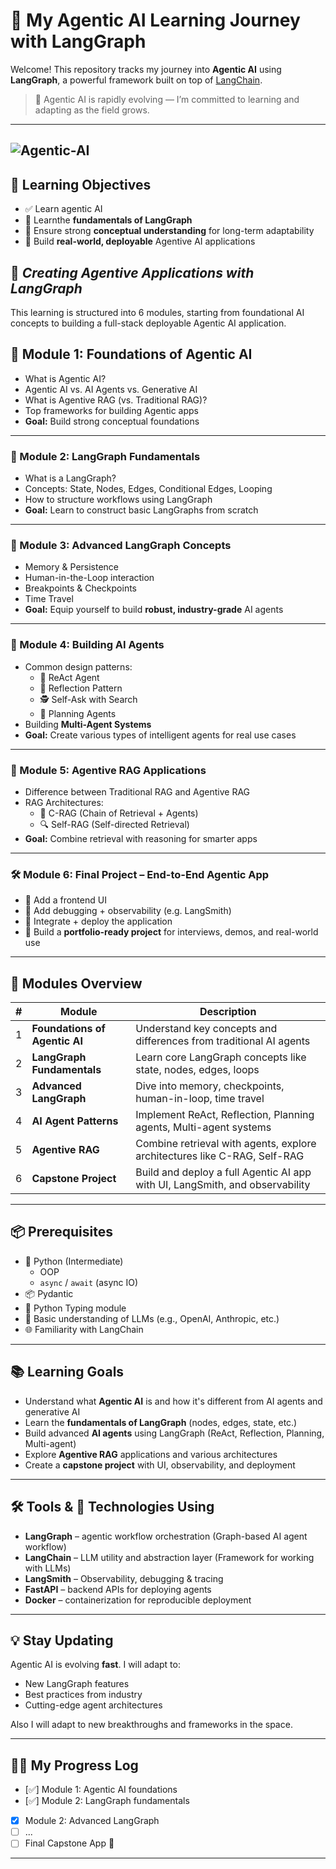 # 🤖 My Agentic AI Learning Journey with LangGraph

Welcome! This repository tracks my journey into **Agentic AI** using **LangGraph**, a powerful framework built on top of [LangChain](https://github.com/langchain-ai/langchain). 
> 🧠 Agentic AI is rapidly evolving — I’m committed to learning and adapting as the field grows.

---

![Agentic-AI](https://i.ibb.co/WNC6tPzG/Agentic-AI.png)
---



## 🎯 Learning Objectives

- ✅ Learn agentic  AI 
- 🧠 Learnthe **fundamentals of LangGraph**
- 🚀 Ensure strong **conceptual understanding** for long-term adaptability
- 🔧 Build **real-world, deployable** Agentive AI applications

## 📘  *Creating Agentive Applications with LangGraph*

This learning  is structured into 6 modules, starting from foundational AI concepts to building a full-stack deployable Agentic AI application.
## 📘 Module 1: Foundations of Agentic AI

- What is Agentic AI?
- Agentic AI vs. AI Agents vs. Generative AI
- What is Agentive RAG (vs. Traditional RAG)?
- Top frameworks for building Agentic apps
- **Goal:** Build strong conceptual foundations

---

### 🧩 Module 2: LangGraph Fundamentals

- What is a LangGraph?
- Concepts: State, Nodes, Edges, Conditional Edges, Looping
- How to structure workflows using LangGraph
- **Goal:** Learn to construct basic LangGraphs from scratch

---

### 🧠 Module 3: Advanced LangGraph Concepts

- Memory & Persistence
- Human-in-the-Loop interaction
- Breakpoints & Checkpoints
- Time Travel
- **Goal:** Equip yourself to build **robust, industry-grade** AI agents

---

### 🤖 Module 4: Building AI Agents

- Common design patterns:
  - 🧠 ReAct Agent
  - 🔁 Reflection Pattern
  - 🕵️ Self-Ask with Search
  - 📅 Planning Agents
- Building **Multi-Agent Systems**
- **Goal:** Create various types of intelligent agents for real use cases

---

### 📄 Module 5: Agentive RAG Applications

- Difference between Traditional RAG and Agentive RAG
- RAG Architectures:
  - 🧠 C-RAG (Chain of Retrieval + Agents)
  - 🔍 Self-RAG (Self-directed Retrieval)
- **Goal:** Combine retrieval with reasoning for smarter apps

---

### 🛠️ Module 6: Final Project – End-to-End Agentic App

- 🎨 Add a frontend UI
- 🐞 Add debugging + observability (e.g. LangSmith)
- 🚀 Integrate + deploy the application
- 🎯 Build a **portfolio-ready project** for interviews, demos, and real-world use

---


## 🧩 Modules Overview

| # | Module | Description |
|---|--------|-------------|
| 1 | **Foundations of Agentic AI** | Understand key concepts and differences from traditional AI agents |
| 2 | **LangGraph Fundamentals** | Learn core LangGraph concepts like state, nodes, edges, loops |
| 3 | **Advanced LangGraph** | Dive into memory, checkpoints, human-in-loop, time travel |
| 4 | **AI Agent Patterns** | Implement ReAct, Reflection, Planning agents, Multi-agent systems |
| 5 | **Agentive RAG** | Combine retrieval with agents, explore architectures like C-RAG, Self-RAG |
| 6 | **Capstone Project** | Build and deploy a full Agentic AI app with UI, LangSmith, and observability |

---



## 📦 Prerequisites

- 🐍 Python (Intermediate)
  - OOP
  - `async` / `await`  (async IO)
- 📦 Pydantic
- 🧩 Python Typing module
- 🧠 Basic understanding of LLMs (e.g., OpenAI, Anthropic, etc.)
- 🌐 Familiarity with LangChain 

---

## 📚 Learning Goals

- Understand what **Agentic AI** is and how it's different from AI agents and generative AI
- Learn the **fundamentals of LangGraph** (nodes, edges, state, etc.)
- Build advanced **AI agents** using LangGraph (ReAct, Reflection, Planning, Multi-agent)
- Explore **Agentive RAG** applications and various architectures
- Create a **capstone project** with UI, observability, and deployment

---
##  🛠️ Tools & 📌 Technologies Using

- **LangGraph** – agentic workflow orchestration (Graph-based AI agent workflow)
- **LangChain** – LLM utility and abstraction layer (Framework for working with LLMs)
- **LangSmith** – Observability, debugging & tracing
- **FastAPI**  – backend APIs for deploying agents
- **Docker** – containerization for  reproducible deployment

---

## 💡 Stay Updating

Agentic AI is evolving **fast**. I will adapt to:
- New LangGraph features
- Best practices from industry
- Cutting-edge agent architectures

Also I will adapt to new breakthroughs and frameworks in the space.


---


## 🧑‍💻 My Progress Log

- [✅] Module 1: Agentic AI foundations
- [✅] Module 2: LangGraph fundamentals
- [x]  Module 2: Advanced LangGraph
- [ ]  ...
- [ ] Final Capstone App 🚀

---


